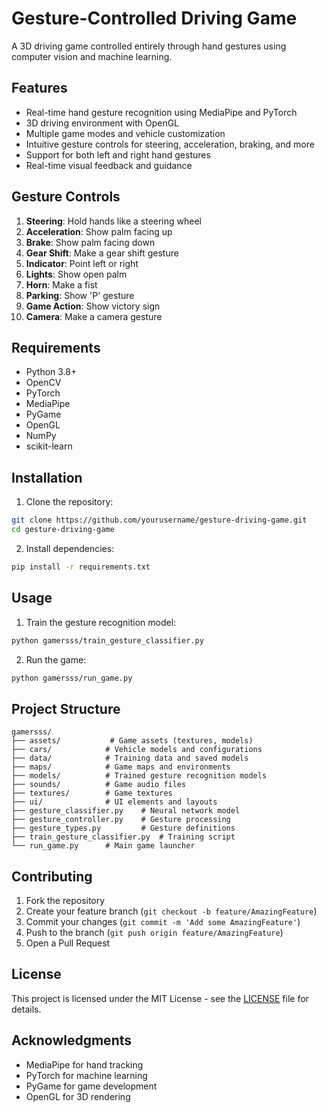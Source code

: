 # Gesture-Controlled Driving Game

A 3D driving game controlled entirely through hand gestures using computer vision and machine learning.

## Features

- Real-time hand gesture recognition using MediaPipe and PyTorch
- 3D driving environment with OpenGL
- Multiple game modes and vehicle customization
- Intuitive gesture controls for steering, acceleration, braking, and more
- Support for both left and right hand gestures
- Real-time visual feedback and guidance

## Gesture Controls

1. **Steering**: Hold hands like a steering wheel
2. **Acceleration**: Show palm facing up
3. **Brake**: Show palm facing down
4. **Gear Shift**: Make a gear shift gesture
5. **Indicator**: Point left or right
6. **Lights**: Show open palm
7. **Horn**: Make a fist
8. **Parking**: Show 'P' gesture
9. **Game Action**: Show victory sign
10. **Camera**: Make a camera gesture

## Requirements

- Python 3.8+
- OpenCV
- PyTorch
- MediaPipe
- PyGame
- OpenGL
- NumPy
- scikit-learn

## Installation

1. Clone the repository:
```bash
git clone https://github.com/yourusername/gesture-driving-game.git
cd gesture-driving-game
```

2. Install dependencies:
```bash
pip install -r requirements.txt
```

## Usage

1. Train the gesture recognition model:
```bash
python gamersss/train_gesture_classifier.py
```

2. Run the game:
```bash
python gamersss/run_game.py
```

## Project Structure

```
gamersss/
├── assets/           # Game assets (textures, models)
├── cars/            # Vehicle models and configurations
├── data/            # Training data and saved models
├── maps/            # Game maps and environments
├── models/          # Trained gesture recognition models
├── sounds/          # Game audio files
├── textures/        # Game textures
├── ui/              # UI elements and layouts
├── gesture_classifier.py    # Neural network model
├── gesture_controller.py    # Gesture processing
├── gesture_types.py         # Gesture definitions
├── train_gesture_classifier.py  # Training script
└── run_game.py      # Main game launcher
```

## Contributing

1. Fork the repository
2. Create your feature branch (`git checkout -b feature/AmazingFeature`)
3. Commit your changes (`git commit -m 'Add some AmazingFeature'`)
4. Push to the branch (`git push origin feature/AmazingFeature`)
5. Open a Pull Request

## License

This project is licensed under the MIT License - see the [LICENSE](LICENSE) file for details.

## Acknowledgments

- MediaPipe for hand tracking
- PyTorch for machine learning
- PyGame for game development
- OpenGL for 3D rendering 